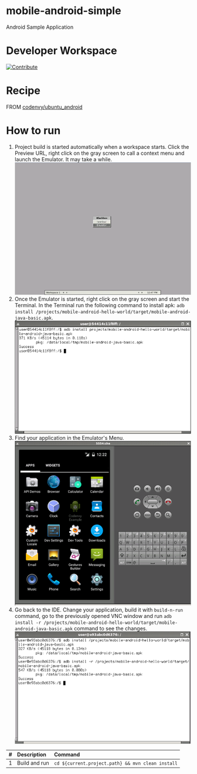 # mobile-android-simple

Android Sample Application

# Developer Workspace

[![Contribute](http://beta.codenvy.com/factory/resources/codenvy-contribute.svg)](http://beta.codenvy.com/f?id=aaccd6ani3r1x310)

# Recipe

FROM [codenvy/ubuntu_android](https://hub.docker.com/r/codenvy/ubuntu_android/)

# How to run

1. Project build is started automatically when a workspace starts. Click the Preview URL, right click on the gray screen to call a context menu and launch the Emulator. It may take a while. 
![Alt text](https://raw.githubusercontent.com/ddementieva/android-images/master/images/context-menu.png "Context menu")
2.  Once the Emulator is started, right click on the gray screen and start the Terminal. In the Terminal run the following command to install apk: `adb install /projects/mobile-android-hello-world/target/mobile-android-java-basic.apk`.
![Alt text](https://raw.githubusercontent.com/ddementieva/android-images/master/images/adb-install-hello-world.png "adb install hello world")
3. Find your application in the Emulator's Menu.
![Alt text](https://raw.githubusercontent.com/ddementieva/android-images/master/images/codenvy-example.png "Codenvy Example")
4. Go back to the IDE. Change your application, build it with `build-n-run` command, go to the previously opened VNC window and run `adb install -r /projects/mobile-android-hello-world/target/mobile-android-java-basic.apk` command to see the changes.       
![Alt text](https://raw.githubusercontent.com/ddementieva/android-images/master/images/update-hello-world.png "Update Hello World")

| #       | Description           | Command  |
| :------------- |:-------------| :-----|
| 1      | Build and run | `cd ${current.project.path} && mvn clean install` |

